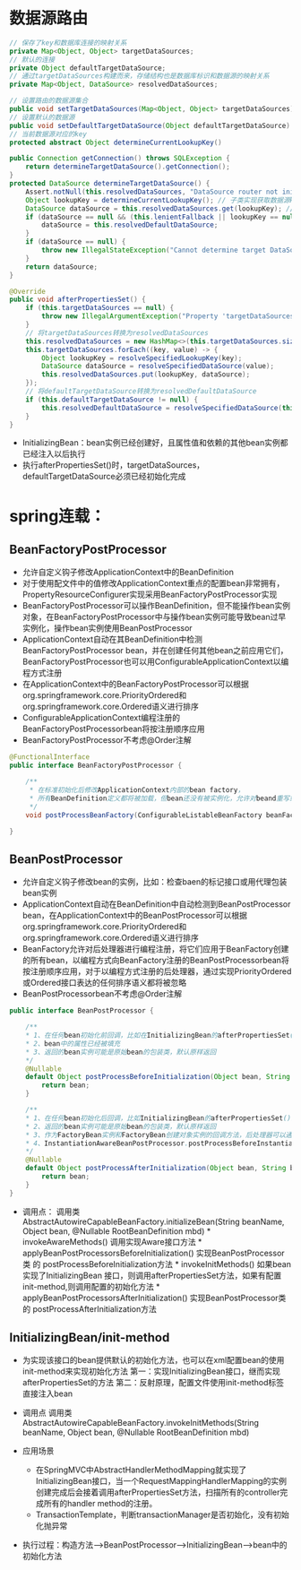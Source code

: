 # 数据源路由

```java
// 保存了key和数据库连接的映射关系
private Map<Object, Object> targetDataSources;
// 默认的连接
private Object defaultTargetDataSource;
// 通过targetDataSources构建而来，存储结构也是数据库标识和数据源的映射关系
private Map<Object, DataSource> resolvedDataSources;
```

```java
// 设置路由的数据源集合
public void setTargetDataSources(Map<Object, Object> targetDataSources)
// 设置默认的数据源
public void setDefaultTargetDataSource(Object defaultTargetDataSource)
// 当前数据源对应的key
protected abstract Object determineCurrentLookupKey()
```

```java
public Connection getConnection() throws SQLException {
    return determineTargetDataSource().getConnection();
}
protected DataSource determineTargetDataSource() {
    Assert.notNull(this.resolvedDataSources, "DataSource router not initialized");
    Object lookupKey = determineCurrentLookupKey(); // 子类实现获取数据源key的规则
    DataSource dataSource = this.resolvedDataSources.get(lookupKey); // 没有直接使用targetDataSources
    if (dataSource == null && (this.lenientFallback || lookupKey == null)) {
        dataSource = this.resolvedDefaultDataSource;
    }
    if (dataSource == null) {
        throw new IllegalStateException("Cannot determine target DataSource for lookup key [" + lookupKey + "]");
    }
    return dataSource;
}
```

```java
@Override
public void afterPropertiesSet() {
    if (this.targetDataSources == null) {
        throw new IllegalArgumentException("Property 'targetDataSources' is required");
    }
    // 将targetDataSources转换为resolvedDataSources
    this.resolvedDataSources = new HashMap<>(this.targetDataSources.size());
    this.targetDataSources.forEach((key, value) -> {
        Object lookupKey = resolveSpecifiedLookupKey(key);
        DataSource dataSource = resolveSpecifiedDataSource(value);
        this.resolvedDataSources.put(lookupKey, dataSource);
    });
    // 将defaultTargetDataSource转换为resolvedDefaultDataSource
    if (this.defaultTargetDataSource != null) {
        this.resolvedDefaultDataSource = resolveSpecifiedDataSource(this.defaultTargetDataSource);
    }
}
```
* InitializingBean：bean实例已经创建好，且属性值和依赖的其他bean实例都已经注入以后执行
* 执行afterPropertiesSet()时，targetDataSources，defaultTargetDataSource必须已经初始化完成

# spring连载：
## BeanFactoryPostProcessor
* 允许自定义钩子修改ApplicationContext中的BeanDefinition
* 对于使用配文件中的值修改ApplicationContext重点的配置bean非常拥有，PropertyResourceConfigurer实现采用BeanFactoryPostProcessor实现
* BeanFactoryPostProcessor可以操作BeanDefinition，但不能操作bean实例对象，在BeanFactoryPostProcessor中与操作bean实例可能导致bean过早实例化，操作bean实例使用BeanPostProcessor
* ApplicationContext自动在其BeanDefinition中检测BeanFactoryPostProcessor bean，并在创建任何其他bean之前应用它们，BeanFactoryPostProcessor也可以用ConfigurableApplicationContext以编程方式注册
* 在ApplicationContext中的BeanFactoryPostProcessor可以根据org.springframework.core.PriorityOrdered和org.springframework.core.Ordered语义进行排序
* ConfigurableApplicationContext编程注册的BeanFactoryPostProcessorbean将按注册顺序应用
* BeanFactoryPostProcessor不考虑@Order注解
```java
@FunctionalInterface
public interface BeanFactoryPostProcessor {

	/**
     * 在标准初始化后修改ApplicationContext内部的bean factory，
     * 所有BeanDefinition定义都将被加载，但bean还没有被实例化，允许对beand重写或添加属性，甚至对bean过早实例化
	 */
	void postProcessBeanFactory(ConfigurableListableBeanFactory beanFactory) throws BeansException;

}
```
## BeanPostProcessor 
* 允许自定义钩子修改bean的实例，比如：检查baen的标记接口或用代理包装bean实例
* ApplicationContext自动在BeanDefinition中自动检测到BeanPostProcessor bean，在ApplicationContext中的BeanPostProcessor可以根据org.springframework.core.PriorityOrdered和org.springframework.core.Ordered语义进行排序
* BeanFactory允许对后处理器进行编程注册，将它们应用于BeanFactory创建的所有bean，以编程方式向BeanFactory注册的BeanPostProcessorbean将按注册顺序应用，对于以编程方式注册的后处理器，通过实现PriorityOrdered或Ordered接口表达的任何排序语义都将被忽略
* BeanPostProcessorbean不考虑@Order注解
```java
public interface BeanPostProcessor {

	/**
    * 1、在任何bean初始化前回调，比如在InitializingBean的afterPropertiesSet()或自定义init-method之前
    * 2、bean中的属性已经被填充
    * 3、返回的bean实例可能是原始bean的包装类，默认原样返回
    */
	@Nullable
	default Object postProcessBeforeInitialization(Object bean, String beanName) throws BeansException {
		return bean;
	}

	/**
    * 1、在任何bean初始化后回调，比如InitializingBean的afterPropertiesSet()或自定义init-method之后
    * 2、返回的bean实例可能是原始bean的包装类，默认原样返回
    * 3、作为FactoryBean实例和FactoryBean创建对象实例的回调方法，后处理器可以通过相应的FactoryBean检查bean实例来决定是应用于FactoryBean还是应用于*    创建的对象，或者两者都应用
    * 4、InstantiationAwareBeanPostProcessor.postProcessBeforeInstantiation()后也将调用改方法
    */
	@Nullable
	default Object postProcessAfterInitialization(Object bean, String beanName) throws BeansException {
		return bean;
	}
}
```


* 调用点：
    调用类AbstractAutowireCapableBeanFactory.initializeBean(String beanName, Object bean, @Nullable RootBeanDefinition mbd)
        * invokeAwareMethods() 调用实现Aware接口方法
        * applyBeanPostProcessorsBeforeInitialization()  实现BeanPostProcessor类 的 postProcessBeforeInitialization方法
        * invokeInitMethods() 如果bean实现了InitializingBean 接口，则调用afterPropertiesSet方法，如果有配置init-method,则调用配置的初始化方法
        * applyBeanPostProcessorsAfterInitialization() 实现BeanPostProcessor类 的 postProcessAfterInitialization方法
## InitializingBean/init-method
* 为实现该接口的bean提供默认的初始化方法，也可以在xml配置bean的使用init-method来实现初始化方法
第一：实现InitializingBean接口，继而实现afterPropertiesSet的方法
第二：反射原理，配置文件使用init-method标签直接注入bean
* 调用点
    调用类AbstractAutowireCapableBeanFactory.invokeInitMethods(String beanName, Object bean, @Nullable RootBeanDefinition mbd)
* 应用场景
    * 在SpringMVC中AbstractHandlerMethodMapping就实现了InitializingBean接口，当一个RequestMappingHandlerMapping的实例创建完成后会接着调用afterPropertiesSet方法，扫描所有的controller完成所有的handler method的注册。
    * TransactionTemplate，判断transactionManager是否初始化，没有初始化抛异常

* 执行过程：构造方法-->BeanPostProcessor-->InitializingBean-->bean中的初始化方法
